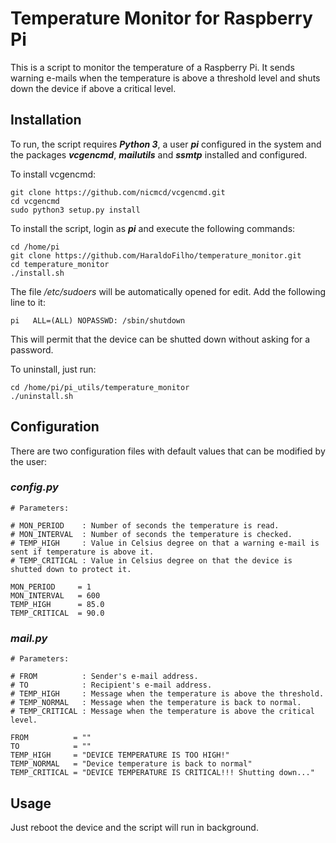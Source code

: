 # Temperature Monitor for Raspberry Pi

This is a script to monitor the temperature of a Raspberry Pi. It sends warning e-mails when the temperature is above a threshold level and shuts down the device if above a critical level.

## Installation

To run, the script requires **_Python 3_**, a user **_pi_** configured in the system and the packages **_vcgencmd_**, **_mailutils_** and **_ssmtp_** installed and configured.

To install vcgencmd:

```
git clone https://github.com/nicmcd/vcgencmd.git
cd vcgencmd
sudo python3 setup.py install
```

To install the script, login as **_pi_** and execute the following commands: 

```
cd /home/pi
git clone https://github.com/HaraldoFilho/temperature_monitor.git
cd temperature_monitor
./install.sh
```

The file _/etc/sudoers_ will be automatically opened for edit. Add the following line to it:

```
pi   ALL=(ALL) NOPASSWD: /sbin/shutdown
```

This will permit that the device can be shutted down without asking for a password.

To uninstall, just run:

```
cd /home/pi/pi_utils/temperature_monitor
./uninstall.sh
```

## Configuration

There are two configuration files with default values that can be modified by the user:

### _config.py_

```
# Parameters:

# MON_PERIOD    : Number of seconds the temperature is read. 
# MON_INTERVAL  : Number of seconds the temperature is checked. 
# TEMP_HIGH     : Value in Celsius degree on that a warning e-mail is sent if temperature is above it.
# TEMP_CRITICAL : Value in Celsius degree on that the device is shutted down to protect it.

MON_PERIOD     = 1
MON_INTERVAL   = 600
TEMP_HIGH      = 85.0
TEMP_CRITICAL  = 90.0
```

### _mail.py_

```
# Parameters:

# FROM          : Sender's e-mail address. 
# TO            : Recipient's e-mail address.
# TEMP_HIGH     : Message when the temperature is above the threshold. 
# TEMP_NORMAL   : Message when the temperature is back to normal. 
# TEMP_CRITICAL : Message when the temperature is above the critical level. 

FROM          = ""
TO            = ""
TEMP_HIGH     = "DEVICE TEMPERATURE IS TOO HIGH!"
TEMP_NORMAL   = "Device temperature is back to normal"
TEMP_CRITICAL = "DEVICE TEMPERATURE IS CRITICAL!!! Shutting down..."
```

## Usage

Just reboot the device and the script will run in background.


